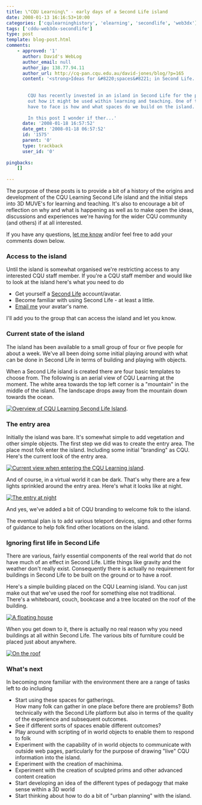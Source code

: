 ```yaml
---
title: \"CQU Learning\" - early days of a Second Life island
date: 2008-01-13 16:16:53+10:00
categories: ['cqulearninghistory', 'elearning', 'secondlife', 'web3dx']
tags: ['cddu-web3dx-secondlife']
type: post
template: blog-post.html
comments:
    - approved: '1'
      author: David's WebLog
      author_email: null
      author_ip: 138.77.94.11
      author_url: http://cq-pan.cqu.edu.au/david-jones/blog/?p=165
      content: '<strong>Ideas for &#8220;spaces&#8221; in Second Life...</strong>
    
    
        CQU has recently invested in an island in Second Life for the purposes of finding
        out how it might be used within learning and teaching. One of the problems we
        have to face is how and what spaces do we build on the island.
    
        In this post I wonder if ther...'
      date: '2008-01-18 16:57:52'
      date_gmt: '2008-01-18 06:57:52'
      id: '1575'
      parent: '0'
      type: trackback
      user_id: '0'
    
pingbacks:
    []
    
---
```

The purpose of these posts is to provide a bit of a history of the origins and development of the CQU Learning Second Life island and the initial steps into 3D MUVE's for learning and teaching. It's also to encourage a bit of reflection on why and what is happening as well as to make open the ideas, discussions and experiences we're having for the wider CQU community (and others) if at all interested.

If you have any questions, [let me know](http://cq-pan.cqu.edu.au/david-jones/) and/or feel free to add your comments down below.

### Access to the island

Until the island is somewhat organised we're restricting access to any interested CQU staff member. If you're a CQU staff member and would like to look at the island here's what you need to do

- Get yourself a [Second Life](http://secondlife.com) account/avatar.
- Become familiar with using Second Life - at least a little.
- [Email me](mailto:d.jones@cqu.edu.au) your avatar's name.

I'll add you to the group that can access the island and let you know.

### Current state of the island

The island has been available to a small group of four or five people for about a week. We've all been doing some initial playing around with what can be done in Second Life in terms of building and playing with objects.

When a Second Life island is created there are four basic templates to choose from. The following is an aerial view of CQU Learning at the moment. The white area towards the top left corner is a "mountain" in the middle of the island. The landscape drops away from the mountain down towards the ocean.

[![Overview of CQU Learning Second Life Island](http://cq-pan.cqu.edu.au/david-jones/blog/wp-content/uploads/2008/01/island.thumbnail.jpg)](http://cq-pan.cqu.edu.au/david-jones/blog/wp-content/uploads/2008/01/island.jpg "Overview of CQU Learning Second Life Island").

### The entry area

Initially the island was bare. It's somewhat simple to add vegetation and other simple objects. The first step we did was to create the entry area. The place most folk enter the island. Including some initial "branding" as CQU. Here's the current look of the entry area.

[![Current view when entering the CQU Learning island](http://cq-pan.cqu.edu.au/david-jones/blog/wp-content/uploads/2008/01/entry.thumbnail.jpg)](http://cq-pan.cqu.edu.au/david-jones/blog/wp-content/uploads/2008/01/entry.jpg "Current view when entering the CQU Learning island").

And of course, in a virtual world it can be dark. That's why there are a few lights sprinkled around the entry area. Here's what it looks like at night.

[![The entry at night](http://cq-pan.cqu.edu.au/david-jones/blog/wp-content/uploads/2008/01/entry_atnight.thumbnail.jpg)](http://cq-pan.cqu.edu.au/david-jones/blog/wp-content/uploads/2008/01/entry_atnight.jpg "The entry at night")

And yes, we've added a bit of CQU branding to welcome folk to the island.

The eventual plan is to add various teleport devices, signs and other forms of guidance to help folk find other locations on the island.

### Ignoring first life in Second Life

There are various, fairly essential components of the real world that do not have much of an effect in Second Life. Little things like gravity and the weather don't really exist. Consequently there is actually no requirement for buildings in Second Life to be built on the ground or to have a roof.

Here's a simple building placed on the CQU Learning island. You can just make out that we've used the roof for something else not traditional. There's a whiteboard, couch, bookcase and a tree located on the roof of the building.

[![A floating house](http://cq-pan.cqu.edu.au/david-jones/blog/wp-content/uploads/2008/01/floatinghouse.thumbnail.jpg)](http://cq-pan.cqu.edu.au/david-jones/blog/wp-content/uploads/2008/01/floatinghouse.jpg "A floating house")

When you get down to it, there is actually no real reason why you need buildings at all within Second Life. The various bits of furniture could be placed just about anywhere.

[![On the roof](http://cq-pan.cqu.edu.au/david-jones/blog/wp-content/uploads/2008/01/ontheroof.thumbnail.jpg)](http://cq-pan.cqu.edu.au/david-jones/blog/wp-content/uploads/2008/01/ontheroof.jpg "On the roof")

### What's next

In becoming more familiar with the environment there are a range of tasks left to do including

- Start using these spaces for gatherings.  
    How many folk can gather in one place before there are problems? Both technically with the Second Life platform but also in terms of the quality of the experience and subsequent outcomes.
- See if different sorts of spaces enable different outcomes?
- Play around with scripting of in world objects to enable them to respond to folk
- Experiment with the capability of in world objects to communicate with outside web pages, particularly for the purpose of drawing "live" CQU information into the island.
- Experiment with the creation of machinima.
- Experiment with the creation of sculpted prims and other advanced content creation
- Start developing an idea of the different types of pedagogy that make sense within a 3D world
- Start thinking about how to do a bit of "urban planning" with the island.